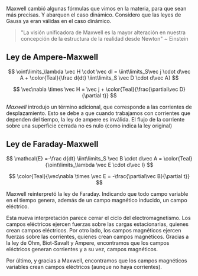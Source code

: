 Maxwell cambió algunas fórmulas que vimos en la materia, para que sean más precisas. Y abarquen el caso dinámico. Considero que las leyes de Gauss ya eran válidas en el caso dinámico.

> "La visión unificadora de Maxwell es la mayor alteración en nuestra concepción de la estructura de la realidad desde Newton" ~ Einstein

## Ley de Ampere-Maxwell

$$
\oint\limits_\lambda \vec H \cdot \vec dl = \iint\limits_S\vec j \cdot d\vec A + \color{Teal}{\frac d{dt} \iint\limits_S \vec D \cdot d\vec A}
$$

$$
\vec\nabla \times \vec H = \vec j + \color{Teal}{\frac{\partial\vec D}{\partial t}}
$$

*Maxwell* introdujo un término adicional, que corresponde a las corrientes de desplazamiento. Esto se debe a que cuando trabajamos con corrientes que dependen del tiempo, la ley de ampere es inválida. El flujo de la corriente sobre una superficie cerrada no es nulo (como indica la ley original)

## Ley de Faraday-Maxwell

$$
\mathcal{E} =-\frac d{dt} \iint\limits_S \vec B \cdot d\vec A = \color{Teal}{\oint\limits_\lambda \vec E \cdot d\vec l}
$$

$$
\color{Teal}{\vec\nabla \times \vec E =  -\frac{\partial\vec B}{\partial t}}
$$

Maxwell reinterpretó la ley de Faraday. Indicando que todo campo variable en el tiempo genera, además de un campo magnético inducido, un campo eléctrico.

Esta nueva interpretación parece cerrar el ciclo del electromagnetismo. Los campos eléctricos ejercen fuerzas sobre las cargas estacionarias, quienes crean campos eléctricos. Por otro lado, los campos magnéticos ejercen fuerzas sobre las corrientes, quienes crean campos magnéticos. Gracias a la ley de Ohm, Biot-Savalt y Ampere, encontramos que los campos eléctricos generan corrientes y a su vez, campos magnéticos.

Por último, y gracias a Maxwell, encontramos que los campos magnéticos variables crean campos eléctricos (aunque no haya corrientes).
